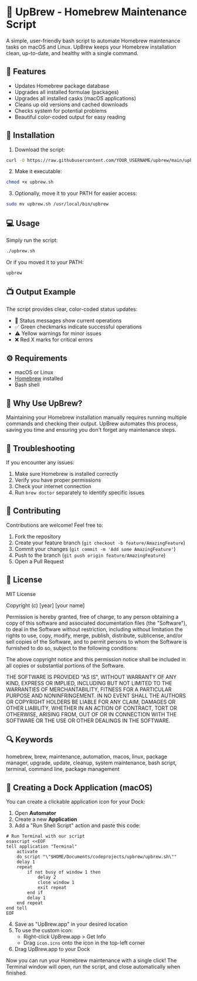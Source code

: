 # 🍺 UpBrew - Homebrew Maintenance Script

A simple, user-friendly bash script to automate Homebrew maintenance tasks on macOS and Linux. UpBrew keeps your Homebrew installation clean, up-to-date, and healthy with a single command.

## 📝 Features

- Updates Homebrew package database
- Upgrades all installed formulae (packages)
- Upgrades all installed casks (macOS applications)
- Cleans up old versions and cached downloads
- Checks system for potential problems
- Beautiful color-coded output for easy reading

## 🚀 Installation

1. Download the script:
```bash
curl -O https://raw.githubusercontent.com/YOUR_USERNAME/upbrew/main/upbrew.sh
```

2. Make it executable:
```bash
chmod +x upbrew.sh
```

3. Optionally, move it to your PATH for easier access:
```bash
sudo mv upbrew.sh /usr/local/bin/upbrew
```

## 💻 Usage

Simply run the script:
```bash
./upbrew.sh
```

Or if you moved it to your PATH:
```bash
upbrew
```

## 📺 Output Example

The script provides clear, color-coded status updates:
- 🔵 Status messages show current operations
- ✅ Green checkmarks indicate successful operations
- ⚠️ Yellow warnings for minor issues
- ❌ Red X marks for critical errors

## ⚙️ Requirements

- macOS or Linux
- [Homebrew](https://brew.sh) installed
- Bash shell

## 🤔 Why Use UpBrew?

Maintaining your Homebrew installation manually requires running multiple commands and checking their output. UpBrew automates this process, saving you time and ensuring you don't forget any maintenance steps.

## 🐛 Troubleshooting

If you encounter any issues:
1. Make sure Homebrew is installed correctly
2. Verify you have proper permissions
3. Check your internet connection
4. Run `brew doctor` separately to identify specific issues

## 🤝 Contributing

Contributions are welcome! Feel free to:
1. Fork the repository
2. Create your feature branch (`git checkout -b feature/AmazingFeature`)
3. Commit your changes (`git commit -m 'Add some AmazingFeature'`)
4. Push to the branch (`git push origin feature/AmazingFeature`)
5. Open a Pull Request

## 📄 License

MIT License

Copyright (c) [year] [your name]

Permission is hereby granted, free of charge, to any person obtaining a copy
of this software and associated documentation files (the "Software"), to deal
in the Software without restriction, including without limitation the rights
to use, copy, modify, merge, publish, distribute, sublicense, and/or sell
copies of the Software, and to permit persons to whom the Software is
furnished to do so, subject to the following conditions:

The above copyright notice and this permission notice shall be included in all
copies or substantial portions of the Software.

THE SOFTWARE IS PROVIDED "AS IS", WITHOUT WARRANTY OF ANY KIND, EXPRESS OR
IMPLIED, INCLUDING BUT NOT LIMITED TO THE WARRANTIES OF MERCHANTABILITY,
FITNESS FOR A PARTICULAR PURPOSE AND NONINFRINGEMENT. IN NO EVENT SHALL THE
AUTHORS OR COPYRIGHT HOLDERS BE LIABLE FOR ANY CLAIM, DAMAGES OR OTHER
LIABILITY, WHETHER IN AN ACTION OF CONTRACT, TORT OR OTHERWISE, ARISING FROM,
OUT OF OR IN CONNECTION WITH THE SOFTWARE OR THE USE OR OTHER DEALINGS IN THE
SOFTWARE.

## 🔍 Keywords

homebrew, brew, maintenance, automation, macos, linux, package manager, upgrade, update, cleanup, system maintenance, bash script, terminal, command line, package management

## 🎯 Creating a Dock Application (macOS)

You can create a clickable application icon for your Dock:

1. Open **Automator**
2. Create a new **Application**
3. Add a "Run Shell Script" action and paste this code:

```applescript
# Run Terminal with our script
osascript <<EOF
tell application "Terminal"
    activate
    do script "\"$HOME/Documents/codeprojects/upbrew/upbrew.sh\""
    delay 1
    repeat
        if not busy of window 1 then
            delay 2
            close window 1
            exit repeat
        end if
        delay 1
    end repeat
end tell
EOF
```

4. Save as "UpBrew.app" in your desired location
5. To use the custom icon:
   - Right-click UpBrew.app > Get Info
   - Drag `icon.icns` onto the icon in the top-left corner
6. Drag UpBrew.app to your Dock

Now you can run your Homebrew maintenance with a single click! The Terminal window will open, run the script, and close automatically when finished.
```

